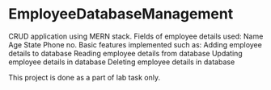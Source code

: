 # EmployeeDatabaseManagement
 CRUD application using MERN stack.
 Fields of employee details used:
  Name
  Age
  State
  Phone no.
 Basic features implemented such as:
  Adding employee details to database
  Reading employee details from database
  Updating employee details in database
  Deleting employee details in database

This project is done as a part of lab task only.
  
